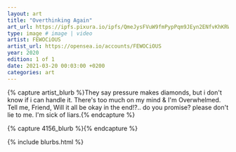 ```yaml
---
layout: art
title: "Overthinking Again"
art_url: https://ipfs.pixura.io/ipfs/QmeJysFVuW9fmPypPqm9JEyn2ENfvKhKRWesVo76WyxvrZ/overthinkingagain.jpg
type: image # image | video
artist: FEWOCiOUS
artist_url: https://opensea.io/accounts/FEWOCiOUS
year: 2020
edition: 1 of 1
date: 2021-03-20 00:03:00 +0200
categories: art
---
```



{% capture artist_blurb %}They say pressure makes diamonds, but i don't know if i can handle it. There's too much on my mind & I'm Overwhelmed. Tell me, Friend, Will it all be okay in the end!?.. do you promise? please don't lie to me. I'm sick of liars.{% endcapture %}

{% capture 4156_blurb %}{% endcapture %}


{% include blurbs.html %}
		